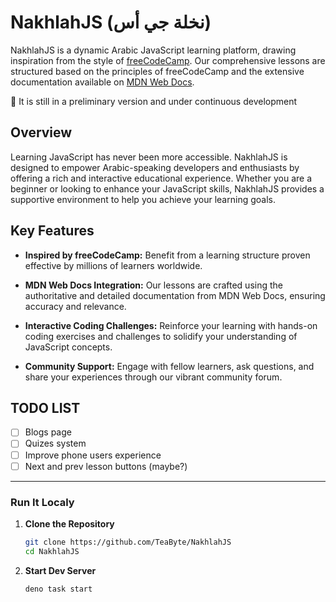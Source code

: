 # NakhlahJS (نخلة جي أس)

NakhlahJS is a dynamic Arabic JavaScript learning platform, drawing inspiration
from the style of [freeCodeCamp](https://www.freecodecamp.org/learn/). Our
comprehensive lessons are structured based on the principles of freeCodeCamp and
the extensive documentation available on
[MDN Web Docs](https://developer.mozilla.org/en-US/).

🚧 It is still in a preliminary version and under continuous development

## Overview

Learning JavaScript has never been more accessible. NakhlahJS is designed to
empower Arabic-speaking developers and enthusiasts by offering a rich and
interactive educational experience. Whether you are a beginner or looking to
enhance your JavaScript skills, NakhlahJS provides a supportive environment to
help you achieve your learning goals.

## Key Features

- **Inspired by freeCodeCamp:** Benefit from a learning structure proven
  effective by millions of learners worldwide.

- **MDN Web Docs Integration:** Our lessons are crafted using the authoritative
  and detailed documentation from MDN Web Docs, ensuring accuracy and relevance.

- **Interactive Coding Challenges:** Reinforce your learning with hands-on
  coding exercises and challenges to solidify your understanding of JavaScript
  concepts.

- **Community Support:** Engage with fellow learners, ask questions, and share
  your experiences through our vibrant community forum.

## TODO LIST

- [ ] Blogs page
- [ ] Quizes system
- [ ] Improve phone users experience
- [ ] Next and prev lesson buttons (maybe?)

---

### Run It Localy

1. **Clone the Repository**

   ```sh
   git clone https://github.com/TeaByte/NakhlahJS
   cd NakhlahJS
   ```

2. **Start Dev Server**

   ```sh
   deno task start
   ```
